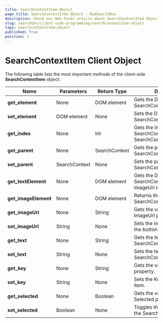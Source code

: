 ```yaml
---
title: SearchContextItem Object
page_title: SearchContextItem Object - RadSearchBox
description: Check our Web Forms article about SearchContextItem Object.
slug: searchbox/client-side-programming/searchcontextitem-object
tags: searchcontextitem,object
published: True
position: 2
---
```


# SearchContextItem Client Object



The following table lists the most important methods of the client-side **SearchContextItem** object:


|  **Name**  |  **Parameters**  |  **Return Type**  |  **Description**  |
| ------ | ------ | ------ | ------ |
| **get_element** |None|DOM element|Gets the DOM element of the SearchContextItem.|
| **set_element** |DOM element|None|Sets the DOM element of the SearchContextItem.|
| **get_index** |None|Int|Gets the index of the SearchContextItem from the SearchContextItemCollection.|
| **get_parent** |None|SearchContext|Gets the parent SearchContext object.|
| **set_parent** |SearchContext|None|Sets the parent SearchContext object.|
| **get_textElement** |None|DOM element|Gets the DOM element of the SearchContextItem, when imageUrl is set.|
| **get_imageElement** |None|DOM element|Returns the <img/> element of the SearchContextItem.|
| **get_imageUrl** |None|String|Gets the value of the ImageUrl property.|
| **set_imageUrl** |String|None|Sets the ImageUrl property of the button.|
| **get_text** |None|String|Gets the text of the SearchContextItem.|
| **set_text** |String|None|Sets the text of the SearchContextItem.|
| **get_key** |None|String|Gets the value of the Key property.|
| **set_key** |String|None|Sets the Key property of the item.|
| **get_selected** |None|Boolean|Gets the value of the Selected property.|
| **set_selected** |Boolean|None|Toggles the selected state of the SearchContextItem.|
